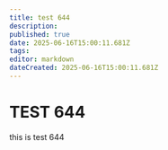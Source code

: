 ```yaml
---
title: test 644
description: 
published: true
date: 2025-06-16T15:00:11.681Z
tags: 
editor: markdown
dateCreated: 2025-06-16T15:00:11.681Z
---
```


# TEST 644
this is test 644
